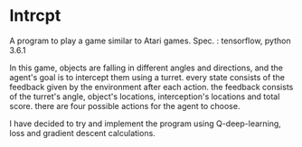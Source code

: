 # Intrcpt

A program to play a game similar to Atari games. Spec. : tensorflow, python 3.6.1

In this game, objects are falling in different angles and directions, and the agent's goal is to intercept them using a turret. every state consists of the feedback given by the environment after each action. the feedback consists of the turret's angle, object's locations, interception's locations and total score. there are four possible actions for the agent to choose.

I have decided to try and implement the program using Q-deep-learning, loss and gradient descent calculations.
